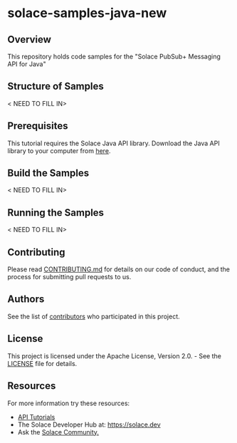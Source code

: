 # solace-samples-java-new

## Overview
This repository holds code samples for the "Solace PubSub+ Messaging API for Java" 

## Structure of Samples
< NEED TO FILL IN>

## Prerequisites
This tutorial requires the Solace Java API library. Download the Java API library to your computer from [here]().

## Build the Samples
< NEED TO FILL IN>

## Running the Samples
< NEED TO FILL IN>


## Contributing

Please read [CONTRIBUTING.md](CONTRIBUTING.md) for details on our code of conduct, and the process for submitting pull requests to us.

## Authors

See the list of [contributors](https://github.com/SolaceSamples/solace-samples-java-new/contributors) who participated in this project.

## License

This project is licensed under the Apache License, Version 2.0. - See the [LICENSE](LICENSE) file for details.

## Resources

For more information try these resources:

- [API Tutorials](https://tutorials.solace.dev/)
- The Solace Developer Hub at: https://solace.dev
- Ask the [Solace Community.](http://dev.solace.com/community/)


